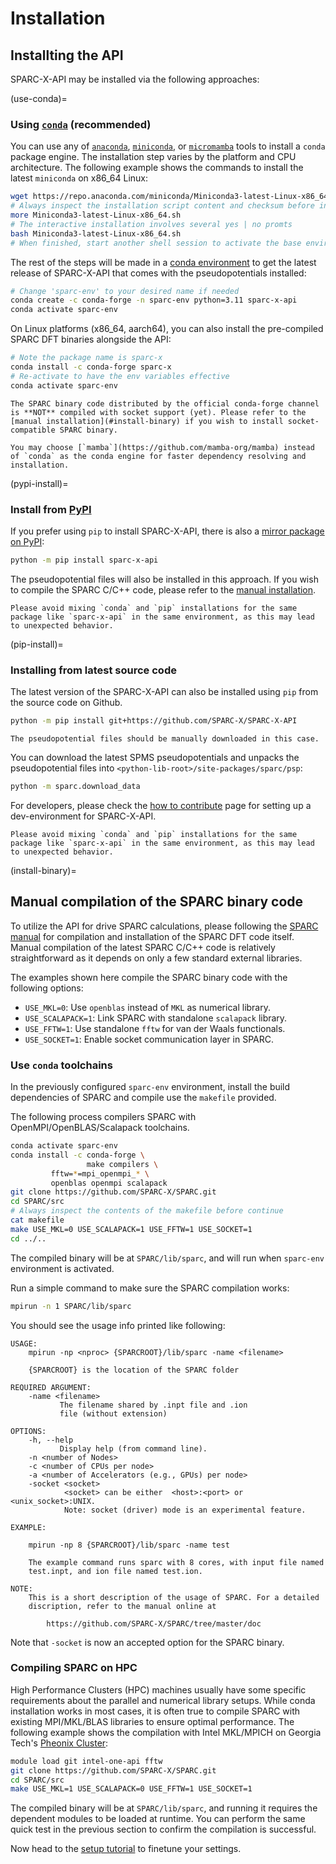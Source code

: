# Installation

## Installting the API
SPARC-X-API may be installed via the following approaches:

(use-conda)=
### Using [`conda`](https://docs.conda.io/en/latest/) (recommended)

You can use any of [`anaconda`](https://docs.anaconda.com/),
[`miniconda`](https://docs.anaconda.com/miniconda/), or
[`micromamba`](https://mamba.readthedocs.io/en/latest/user_guide/micromamba.html)
tools to install a `conda` package engine. The installation step varies by the platform and CPU architecture. The following example shows the commands to install the latest `miniconda` on x86_64 Linux:

```bash
wget https://repo.anaconda.com/miniconda/Miniconda3-latest-Linux-x86_64.sh
# Always inspect the installation script content and checksum before installation
more Miniconda3-latest-Linux-x86_64.sh
# The interactive installation involves several yes | no promts
bash Miniconda3-latest-Linux-x86_64.sh
# When finished, start another shell session to activate the base environment
```


The rest of the steps will
be made in a [conda
environment](https://conda.io/projects/conda/en/latest/user-guide/tasks/manage-environments.html#creating-an-environment-with-commands)
to get the latest release of SPARC-X-API that comes with the
pseudopotentials installed:

```bash
# Change 'sparc-env' to your desired name if needed
conda create -c conda-forge -n sparc-env python=3.11 sparc-x-api
conda activate sparc-env
```


On Linux platforms (x86_64, aarch64), you can also install the
pre-compiled SPARC DFT binaries alongside the API:

```bash
# Note the package name is sparc-x
conda install -c conda-forge sparc-x
# Re-activate to have the env variables effective
conda activate sparc-env
```

```{note}
The SPARC binary code distributed by the official conda-forge channel
is **NOT** compiled with socket support (yet). Please refer to the [manual installation](#install-binary) if you wish to install socket-compatible SPARC binary.
```

```{note}
You may choose [`mamba`](https://github.com/mamba-org/mamba) instead of `conda` as the conda engine for faster dependency resolving and installation.
```

(pypi-install)=
### Install from [PyPI](https://pypi.org/project/sparc-x-api/)

If you prefer using `pip` to install SPARC-X-API, there is also a
[mirror package on PyPI](https://pypi.org/project/sparc-x-api/):
```bash
python -m pip install sparc-x-api
```

The pseudopotential files will also be installed in this approach. If you wish to compile the SPARC C/C++ code, please refer to the [manual installation](#install-binary).

```{note}
Please avoid mixing `conda` and `pip` installations for the same package like `sparc-x-api` in the same environment, as this may lead to unexpected behavior.
```


(pip-install)=
### Installing from latest source code

The latest version of the SPARC-X-API can also be installed using `pip` from the source code on Github.

```bash
python -m pip install git+https://github.com/SPARC-X/SPARC-X-API
```


```{note}
The pseudopotential files should be manually downloaded in this case.
```

You can download the latest SPMS pseudopotentials and unpacks the pseudopotential files into `<python-lib-root>/site-packages/sparc/psp`:

```bash
python -m sparc.download_data
```


For developers, please check the [how to
contribute](#dev-env-setup) page for setting up a dev-environment for SPARC-X-API.

```{note}
Please avoid mixing `conda` and `pip` installations for the same package like `sparc-x-api` in the same environment, as this may lead to unexpected behavior.
```

(install-binary)=
## Manual compilation of the SPARC binary code

To utilize the API for drive SPARC calculations, please following the
[SPARC manual](https://github.com/SPARC-X/SPARC) for compilation and
installation of the SPARC DFT code itself. Manual compilation of the latest SPARC
C/C++ code is relatively straightforward as it depends on only a few standard external libraries.

<!-- We recommend using the [`conda-forge` package](#use-conda) to install -->
<!-- the pre-compiled SPARC binary. -->
The examples shown here
compile the SPARC binary code with the following options:
- `USE_MKL=0`: Use `openblas` instead of `MKL` as numerical library.
- `USE_SCALAPACK=1`: Link SPARC with standalone `scalapack` library.
- `USE_FFTW=1`: Use standalone `fftw` for van der Waals functionals.
- `USE_SOCKET=1`: Enable socket communication layer in SPARC.

### Use `conda` toolchains

In the previously configured `sparc-env` environment, install the
build dependencies of SPARC and compile use the `makefile` provided.

The following process compilers SPARC
with OpenMPI/OpenBLAS/Scalapack toolchains.

```bash
conda activate sparc-env
conda install -c conda-forge \
                 make compilers \
		 fftw=*=mpi_openmpi_* \
		 openblas openmpi scalapack
git clone https://github.com/SPARC-X/SPARC.git
cd SPARC/src
# Always inspect the contents of the makefile before continue
cat makefile
make USE_MKL=0 USE_SCALAPACK=1 USE_FFTW=1 USE_SOCKET=1
cd ../..
```

The compiled binary will be at `SPARC/lib/sparc`, and will run when
`sparc-env` environment is activated.

Run a simple command to make sure the SPARC compilation works:
```bash
mpirun -n 1 SPARC/lib/sparc
```

You should see the usage info printed like following:
```
USAGE:
    mpirun -np <nproc> {SPARCROOT}/lib/sparc -name <filename>

    {SPARCROOT} is the location of the SPARC folder

REQUIRED ARGUMENT:
    -name <filename>
           The filename shared by .inpt file and .ion
           file (without extension)

OPTIONS:
    -h, --help
           Display help (from command line).
    -n <number of Nodes>
    -c <number of CPUs per node>
    -a <number of Accelerators (e.g., GPUs) per node>
    -socket <socket>
            <socket> can be either  <host>:<port> or <unix_socket>:UNIX.
            Note: socket (driver) mode is an experimental feature.

EXAMPLE:

    mpirun -np 8 {SPARCROOT}/lib/sparc -name test

    The example command runs sparc with 8 cores, with input file named
    test.inpt, and ion file named test.ion.

NOTE:
    This is a short description of the usage of SPARC. For a detailed
    discription, refer to the manual online at

        https://github.com/SPARC-X/SPARC/tree/master/doc
```

Note that `-socket` is now an accepted option for the SPARC binary.

### Compiling SPARC on HPC

High Performance Clusters (HPC) machines usually have some specific
requirements about the parallel and numerical library setups. While
conda installation works in most cases, it is often true to compile
SPARC with existing MPI/MKL/BLAS libraries to ensure optimal
performance. The following example shows the compilation with Intel
MKL/MPICH on Georgia Tech's [Pheonix Cluster](https://sites.gatech.edu/ewanparktest/phoenix-cluster/):


```bash
module load git intel-one-api fftw
git clone https://github.com/SPARC-X/SPARC.git
cd SPARC/src
make USE_MKL=1 USE_SCALAPACK=0 USE_FFTW=1 USE_SOCKET=1
```

The compiled binary will be at `SPARC/lib/sparc`, and running it
requires the dependent modules to be loaded at runtime. You can
perform the same quick test in the previous section to confirm the
compilation is successful.


Now head to the [setup tutorial](setup_environment.md) to finetune
your settings.
